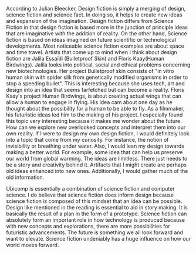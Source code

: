 
According to Julian Bleecker, Design fiction is simply a merging of design, science fiction and science fact. In doing so, it helps to create new ideas and expansion of the imagination. Design fiction differs from Science Fiction in that design fiction is based more in the junction of principle ideas that are imaginative with the addition of reality. On the other hand, Science fiction is based on ideas imagined on future scientific or technological developments. Most noticeable science fiction examples are about space and time travel. Artists that come up to mind when I think about design fiction are Jalila Essaïdi (Bulletproof Skin) and Floris Kaay(Human Birdwings). Jalila looks into political, social and ethical problems concerning new biotechnologies. Her project Bulletproof skin consists of "in vitro human skin with spider silk from genetically modified organisms in order to stop a speeding bullet". This is interesting because she uses tech, art and design into an idea that seems farfetched but can become a reality. Floris Kaay's project Human Birdwings, is about creating actual wings that can allow a human to engage in flying. His idea cam about one day as he thought about the possibility for a human to be able to fly. As a filmmaker, his futuristic ideas led him to the making of his project. I especially found this topic very interesting because it makes me wonder about the future. How can we explore new overlooked concepts and interpret them into our own reality. If I were to design my own design fiction, I would definitely look into a topic that come from my curiosity. For instance, the notion of invisibility or breathing under water. Also, I would lean my design towards making a better world. For example, some idea that can help us preserve our world from global warming. The ideas are limitless. There just needs to be a story and creativity behind it. Artifacts that I might create are perhaps old ideas enhanced into new ones. Additionally, I would gather much of the old information. 

Ubicomp is essentially a combination of science fiction and computer science. I do believe that science fiction does inform design because science fiction is composed of this mindset that an idea can be possible. Design like mentioned in the reading is essential to aid in story making. It is basically the result of a plan in the form of a prototype. Science fiction can absolutely form an important role in how technology is produced because with new concepts and explorations, there are more possibilities for futuristic advancements. The future is something we all look forward and want to elevate. Science fiction undeniably has a huge influence on how our world moves forward.

